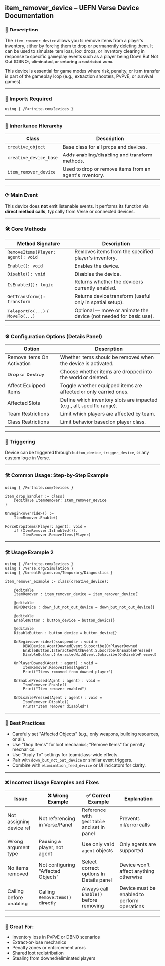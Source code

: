 ## item_remover_device – UEFN Verse Device Documentation

### 🔹 Description
The `item_remover_device` allows you to remove items from a player’s inventory, either by forcing them to drop or permanently deleting them. It can be used to simulate item loss, loot drops, or inventory clearing in response to specific gameplay events such as a player being Down But Not Out (DBNO), eliminated, or entering a restricted zone.

This device is essential for game modes where risk, penalty, or item transfer is part of the gameplay loop (e.g., extraction shooters, PvPvE, or survival games).

---

### 🧱 Imports Required
```verse
using { /Fortnite.com/Devices }
```

---

### 🔗 Inheritance Hierarchy
| Class                  | Description                                        |
|------------------------|----------------------------------------------------|
| `creative_object`      | Base class for all props and devices.              |
| `creative_device_base` | Adds enabling/disabling and transform methods.     |
| `item_remover_device`  | Used to drop or remove items from an agent's inventory. |

---

### ⟳ Main Event
This device does **not** emit listenable events. It performs its function via **direct method calls**, typically from Verse or connected devices.

---

### 🛠️ Core Methods
| Method Signature                           | Description                                                 |
|--------------------------------------------|-------------------------------------------------------------|
| `RemoveItems(Player: agent): void`         | Removes items from the specified player's inventory.        |
| `Enable(): void`                           | Enables the device.                                         |
| `Disable(): void`                          | Disables the device.                                        |
| `IsEnabled(): logic`                       | Returns whether the device is currently enabled.            |
| `GetTransform(): transform`                | Returns device transform (useful only in spatial setup).    |
| `TeleportTo(...)` / `MoveTo(...)`          | Optional — move or animate the device (not needed for basic use). |

---

### ⚙️ Configuration Options (Details Panel)
| Option                   | Description                                                        |
|--------------------------|--------------------------------------------------------------------|
| Remove Items On Activation | Whether items should be removed when the device is activated.       |
| Drop or Destroy          | Choose whether items are dropped into the world or deleted.         |
| Affect Equipped Items    | Toggle whether equipped items are affected or only carried ones.    |
| Affected Slots           | Define which inventory slots are impacted (e.g., all, specific range). |
| Team Restrictions        | Limit which players are affected by team.                          |
| Class Restrictions       | Limit behavior based on player class.                              |

---

### 🚦 Triggering
Device can be triggered through `button_device`, `trigger_device`, or any custom logic in Verse.

---

### 🛠️ Common Usage: Step-by-Step Example
```verse
using { /Fortnite.com/Devices }

item_drop_handler := class(
    @editable ItemRemover: item_remover_device
)

OnBegin<override>() :=
    ItemRemover.Enable()

ForceDropItems(Player: agent): void =
    if (ItemRemover.IsEnabled()):
        ItemRemover.RemoveItems(Player)
```

---

### 🛠️ Usage Example 2
```verse
using { /Fortnite.com/Devices }
using { /Verse.org/Simulation }
using { /UnrealEngine.com/Temporary/Diagnostics }

item_remover_example := class(creative_device):

    @editable
    ItemRemover : item_remover_device = item_remover_device{}

    @editable
    DBNODevice : down_but_not_out_device = down_but_not_out_device{}

    @editable
    EnableButton : button_device = button_device{}

    @editable
    DisableButton : button_device = button_device{}

    OnBegin<override>()<suspends> : void =
        DBNODevice.AgentDownedEvent.Subscribe(OnPlayerDowned)
        EnableButton.InteractedWithEvent.Subscribe(OnEnablePressed)
        DisableButton.InteractedWithEvent.Subscribe(OnDisablePressed)

    OnPlayerDowned(Agent : agent) : void =
        ItemRemover.RemoveItems(Agent)
        Print("Items removed from downed player")

    OnEnablePressed(Agent : agent) : void =
        ItemRemover.Enable()
        Print("Item remover enabled")

    OnDisablePressed(Agent : agent) : void =
        ItemRemover.Disable()
        Print("Item remover disabled")
```

---

### 🧠 Best Practices
* Carefully set "Affected Objects" (e.g., only weapons, building resources, or all).
* Use "Drop Items" for loot mechanics; "Remove Items" for penalty mechanics.
* Use "Apply To" settings for team/class-wide effects.
* Pair with `down_but_not_out_device` or similar event triggers.
* Combine with `elimination_feed_device` or UI indicators for clarity.

---

### ❌ Incorrect Usage Examples and Fixes
| Issue                          | ❌ Wrong Example                | ✅ Correct Example                        | Explanation                                            |
|-------------------------------|-----------------------------------|---------------------------------------------|--------------------------------------------------------|
| Not assigning device ref      | Not referencing in Verse/Panel    | Reference with `@editable` and set in panel | Prevents nil/error calls                              |
| Wrong argument type           | Passing a player, not agent       | Use only valid `agent` objects              | Only agents are supported                             |
| No items removed              | Not configuring "Affected Objects"| Select correct options in Details panel     | Device won't affect anything otherwise                |
| Calling before enabling       | Calling `RemoveItems()` directly  | Always call `Enable()` before removing      | Device must be enabled to perform operations          |

---

### 🚀 Great For:
* Inventory loss in PvPvE or DBNO scenarios
* Extract-or-lose mechanics
* Penalty zones or enforcement areas
* Shared loot redistribution
* Stealing from downed/eliminated players

